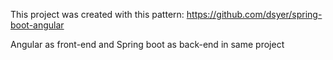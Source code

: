 This project was created with this pattern: https://github.com/dsyer/spring-boot-angular

Angular as front-end and Spring boot as back-end in same project